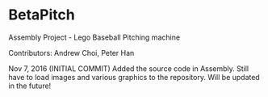 # BetaPitch
Assembly Project - Lego Baseball Pitching machine

Contributors: Andrew Choi, Peter Han

Nov 7, 2016 (INITIAL COMMIT)
Added the source code in Assembly. Still have to load images and various graphics to the repository. Will be updated in the future!
